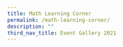 ```yaml
---
title: Math Learning Corner
permalink: /math-learning-corner/
description: ""
third_nav_title: Event Gallery 2021
---
```

